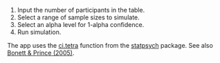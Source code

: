   1. Input the number of participants in the table.
  2. Select a range of sample sizes to simulate.
  3. Select an alpha level for 1-alpha confidence.
  4. Run simulation.

The app uses the [ci.tetra](https://search.r-project.org/CRAN/refmans/statpsych/html/ci.tetra.html) function from the [statpsych](https://cran.r-project.org/web/packages/statpsych/statpsych.pdf) package. See also [Bonett & Prince (2005)](https://journals.sagepub.com/doi/pdf/10.3102/10769986030002213).